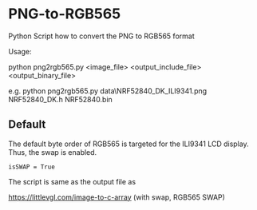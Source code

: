 # PNG-to-RGB565

Python Script how to convert the PNG to RGB565 format

Usage:

python png2rgb565.py <image_file> <output_include_file> <output_binary_file>

e.g.
  python png2rgb565.py data\NRF52840_DK_ILI9341.png NRF52840_DK.h NRF52840.bin
  
## Default
The default byte order of RGB565 is targeted for the ILI9341 LCD display.
Thus, the swap is enabled.
```
isSWAP = True
```

The script is same as the output file as 

https://littlevgl.com/image-to-c-array (with swap, RGB565 SWAP)

